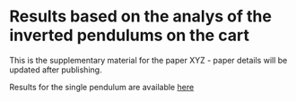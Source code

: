 # Results based on the analys of the inverted pendulums on the cart

This is the supplementary material for the paper XYZ - paper details will be updated after publishing. 

Results for the single pendulum are available [here](SinglePendulum.md)